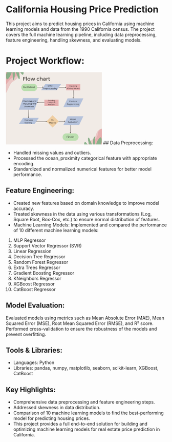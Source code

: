 # California Housing Price Prediction
This project aims to predict housing prices in California using machine learning models and data from the 1990 California census. The project covers the full machine learning pipeline, including data preprocessing, feature engineering, handling skewness, and evaluating models.

# Project Workflow:
<img src="Cream Green Pink Flow Chart Graph.png" alt="Description" width="300">
## Data Preprocessing:

* Handled missing values and outliers.
* Processed the ocean_proximity categorical feature with appropriate encoding.
* Standardized and normalized numerical features for better model performance.
## Feature Engineering:

* Created new features based on domain knowledge to improve model accuracy.
* Treated skewness in the data using various transformations (Log, Square Root, Box-Cox, etc.) to ensure normal distribution of features.
* Machine Learning Models: Implemented and compared the performance of 10 different machine learning models:

1. MLP Regressor
2. Support Vector Regressor (SVR)
3. Linear Regression
4. Decision Tree Regressor
5. Random Forest Regressor
6. Extra Trees Regressor
7. Gradient Boosting Regressor
8. KNeighbors Regressor
9. XGBoost Regressor
10. CatBoost Regressor
## Model Evaluation:

Evaluated models using metrics such as Mean Absolute Error (MAE), Mean Squared Error (MSE), Root Mean Squared Error (RMSE), and R² score.
Performed cross-validation to ensure the robustness of the models and prevent overfitting.
## Tools & Libraries:
* Languages: Python
* Libraries: pandas, numpy, matplotlib, seaborn, scikit-learn, XGBoost, CatBoost
## Key Highlights:
* Comprehensive data preprocessing and feature engineering steps.
* Addressed skewness in data distribution.
* Comparison of 10 machine learning models to find the best-performing model for predicting housing prices.
* This project provides a full end-to-end solution for building and optimizing machine learning models for real estate price prediction in California.
